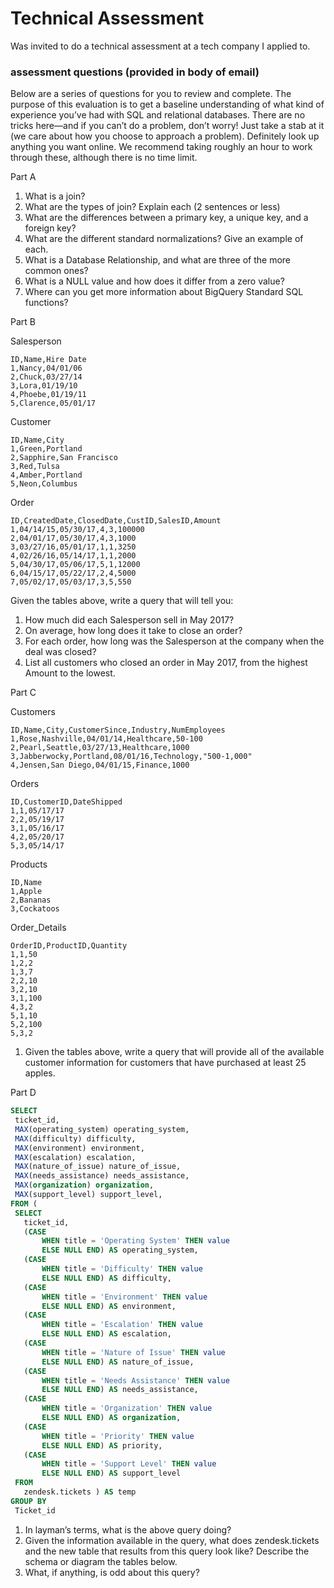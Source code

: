 # Technical Assessment
Was invited to do a technical assessment at a tech company I applied to. 

### assessment questions (provided in body of email)
Below are a series of questions for you to review and complete.  The purpose of this evaluation is to get a baseline understanding of what kind of experience you’ve had with SQL and relational databases.  There are no tricks here—and if you can’t do a problem, don’t worry!  Just take a stab at it (we care about how you choose to approach a problem). Definitely look up anything you want online.  We recommend taking roughly an hour to work through these, although there is no time limit.

Part A

1. What is a join?
2. What are the types of join? Explain each (2 sentences or less)
3. What are the differences between a primary key, a unique key, and a foreign key?
4. What are the different standard normalizations?  Give an example of each.
5. What is a Database Relationship, and what are three of the more common ones?
6. What is a NULL value and how does it differ from a zero value?
7. Where can you get more information about BigQuery Standard SQL functions?


Part B

Salesperson
```
ID,Name,Hire Date
1,Nancy,04/01/06
2,Chuck,03/27/14
3,Lora,01/19/10
4,Phoebe,01/19/11
5,Clarence,05/01/17
```

Customer
```
ID,Name,City
1,Green,Portland
2,Sapphire,San Francisco
3,Red,Tulsa
4,Amber,Portland
5,Neon,Columbus
```
Order
```
ID,CreatedDate,ClosedDate,CustID,SalesID,Amount
1,04/14/15,05/30/17,4,3,100000
2,04/01/17,05/30/17,4,3,1000
3,03/27/16,05/01/17,1,1,3250
4,02/26/16,05/14/17,1,1,2000
5,04/30/17,05/06/17,5,1,12000
6,04/15/17,05/22/17,2,4,5000
7,05/02/17,05/03/17,3,5,550
```
Given the tables above, write a query that will tell you:

1. How much did each Salesperson sell in May 2017?
2. On average, how long does it take to close an order?
3. For each order, how long was the Salesperson at the company when the deal was closed?
4. List all customers who closed an order in May 2017, from the highest Amount to the lowest.

Part C

Customers
```
ID,Name,City,CustomerSince,Industry,NumEmployees
1,Rose,Nashville,04/01/14,Healthcare,50-100
2,Pearl,Seattle,03/27/13,Healthcare,1000
3,Jabberwocky,Portland,08/01/16,Technology,"500-1,000"
4,Jensen,San Diego,04/01/15,Finance,1000
```
Orders
```
ID,CustomerID,DateShipped
1,1,05/17/17
2,2,05/19/17
3,1,05/16/17
4,2,05/20/17
5,3,05/14/17
```
Products
```
ID,Name
1,Apple
2,Bananas
3,Cockatoos
```
Order_Details
```
OrderID,ProductID,Quantity
1,1,50
1,2,2
1,3,7
2,2,10
3,2,10
3,1,100
4,3,2
5,1,10
5,2,100
5,3,2
```

1. Given the tables above, write a query that will provide all of the available customer information for customers that have purchased at least 25 apples.


Part D
```SQL
SELECT
 ticket_id,
 MAX(operating_system) operating_system,
 MAX(difficulty) difficulty,
 MAX(environment) environment,
 MAX(escalation) escalation,
 MAX(nature_of_issue) nature_of_issue,
 MAX(needs_assistance) needs_assistance,
 MAX(organization) organization,
 MAX(support_level) support_level,
FROM (
 SELECT
   ticket_id,
   (CASE
       WHEN title = 'Operating System' THEN value
       ELSE NULL END) AS operating_system,
   (CASE
       WHEN title = 'Difficulty' THEN value
       ELSE NULL END) AS difficulty,
   (CASE
       WHEN title = 'Environment' THEN value
       ELSE NULL END) AS environment,
   (CASE
       WHEN title = 'Escalation' THEN value
       ELSE NULL END) AS escalation,
   (CASE
       WHEN title = 'Nature of Issue' THEN value
       ELSE NULL END) AS nature_of_issue,
   (CASE
       WHEN title = 'Needs Assistance' THEN value
       ELSE NULL END) AS needs_assistance,
   (CASE
       WHEN title = 'Organization' THEN value
       ELSE NULL END) AS organization,
   (CASE
       WHEN title = 'Priority' THEN value
       ELSE NULL END) AS priority,
   (CASE
       WHEN title = 'Support Level' THEN value
       ELSE NULL END) AS support_level
 FROM
   zendesk.tickets ) AS temp
GROUP BY
 Ticket_id
```
1. In layman’s terms, what is the above query doing?
2. Given the information available in the query, what does zendesk.tickets and the new table that results from this query look like? Describe the schema or diagram the tables below.
3. What, if anything, is odd about this query?

